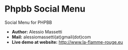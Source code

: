 Phpbb Social Menu
======

Social Menu for PHPBB

* **Author:** Alessio Massetti
* **Mail:** alessiomassetti(at)gmail(dot)com
* **Live demo at website:** http://www.la-flamme-rouge.eu